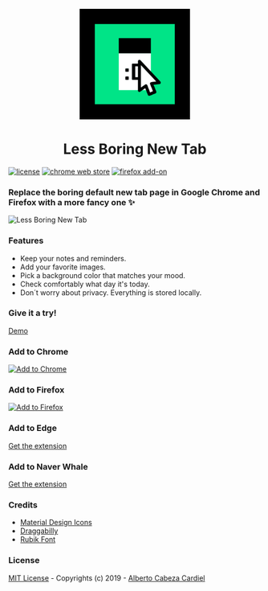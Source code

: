 <p align="center"><img width="220px" src="https://github.com/albertocc/Less-Boring-New-Tab/blob/master/img/gifs/note_icon_animated.gif"/></p>
<h1 align="center">Less Boring New Tab</h1>

[![license](https://img.shields.io/github/license/mashape/apistatus.svg)](https://github.com/albertocc/Less-Boring-New-Tab/blob/master/LICENSE)
[![chrome web store](https://img.shields.io/chrome-web-store/users/noiknbafehnhbnalgmoddejejgmkadhb.svg?label=chrome%20users)](https://chrome.google.com/webstore/detail/less-boring-new-tab/noiknbafehnhbnalgmoddejejgmkadhb)
[![firefox add-on](https://img.shields.io/amo/users/less-boring-new-tab.svg?label=firefox%20users)](https://addons.mozilla.org/en-US/firefox/addon/less-boring-new-tab)

### Replace the boring default new tab page in Google Chrome and Firefox with a more fancy one :sparkles:

![Less Boring New Tab](https://github.com/albertocc/Less-Boring-New-Tab/blob/master/img/gifs/demo.gif)

### Features

* Keep your notes and reminders.
* Add your favorite images.
* Pick a background color that matches your mood.
* Check comfortably what day it's today.
* Don´t worry about privacy. Everything is stored locally.

### Give it a try!

[Demo](https://albertocc.github.io/Less-Boring-New-Tab/)

### Add to Chrome

[![Add to Chrome](https://storage.googleapis.com/chrome-gcs-uploader.appspot.com/image/WlD8wC6g8khYWPJUsQceQkhXSlv1/UV4C4ybeBTsZt43U4xis.png)](https://chrome.google.com/webstore/detail/less-boring-new-tab/noiknbafehnhbnalgmoddejejgmkadhb)

### Add to Firefox

[![Add to Firefox](https://addons.cdn.mozilla.net/static/img/addons-buttons/AMO-button_1.png)](https://addons.mozilla.org/en-US/firefox/addon/less-boring-new-tab)

### Add to Edge

[Get the extension](https://microsoftedge.microsoft.com/addons/detail/less-boring-new-tab/nofdfgggjpiaomcnooaonkijabcalgjb)

### Add to Naver Whale

[Get the extension](https://store.whale.naver.com/detail/kpeockpjflkoohoimdkppalkjckepjhb)

### Credits

* [Material Design Icons](https://material.io/tools/icons/)
* [Draggabilly](https://draggabilly.desandro.com/)
* [Rubik Font](https://fonts.google.com/specimen/Rubik)

### License

[MIT License](https://github.com/albertocc/Less-Boring-New-Tab/blob/master/LICENSE) - Copyrights (c) 2019 - [Alberto Cabeza Cardiel](http://alberto.cc)
